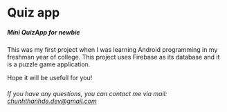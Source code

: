 # Quiz app 
##### Mini QuizApp for newbie

This was my first project when I was learning Android programming in my freshman year of college. This project uses Firebase as its database and it is a puzzle game application.

Hope it will be usefull for you!

###### If you have any questions, you can contact me via mail: chunhthanhde.dev@gmail.com

